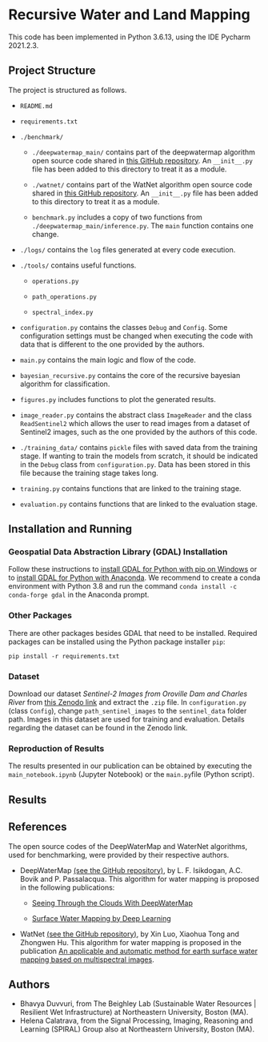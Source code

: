 # Recursive Water and Land Mapping

This code has been implemented in Python 3.6.13, using the IDE Pycharm 2021.2.3. 

## Project Structure
The project is structured as follows.

* `README.md`

* `requirements.txt`

* `./benchmark/`

    * `./deepwatermap_main/` contains part of the deepwatermap algorithm open 
source code shared in [this GitHub repository](https://github.com/isikdogan/deepwatermap). An `__init__.py`
file has been added to this directory to treat it as a module.
    
    * `./watnet/` contains part of the WatNet algorithm open source code shared 
in [this GitHub repository](https://github.com/xinluo2018/WatNet). An `__init__.py`
file has been added to this directory to treat it as a module.

    * `benchmark.py` includes a copy of two functions from
`./deepwatermap_main/inference.py`. The `main` function contains one change.

* `./logs/` contains the `log` files generated at every code execution.

* `./tools/` contains useful functions.
    
    * `operations.py`

    * `path_operations.py`

    * `spectral_index.py`

* `configuration.py` contains the classes `Debug` and `Config`. Some configuration settings 
must be changed when executing the code with data that is different to the one provided by the 
authors.

* `main.py` contains the main logic and flow of the code.

* `bayesian_recursive.py` contains the core of the recursive bayesian algorithm for 
classification.

* `figures.py` includes functions to plot the generated results.

* `image_reader.py` contains the abstract class `ImageReader` and the class `ReadSentinel2` which
allows the user to read images from a dataset of Sentinel2 images, such as the one provided
by the authors of this code.

* `./training_data/` contains `pickle` files with saved data from the 
training stage. If wanting to train the models from scratch, it should be indicated in 
the `Debug` class from `configuration.py`. Data has been stored in this file because the
training stage takes long.

* `training.py` contains functions that are linked to the training stage.

* `evaluation.py` contains functions that are linked to the evaluation stage.

## Installation and Running

### Geospatial Data Abstraction Library (GDAL) Installation
Follow these instructions to [install GDAL for Python with pip on Windows](https://opensourceoptions.com/blog/how-to-install-gdal-for-python-with-pip-on-windows/)
or to [install GDAL for Python with Anaconda](https://opensourceoptions.com/blog/how-to-install-gdal-with-anaconda/). We recommend to create
a conda environment with Python 3.8 and run the command `conda install -c conda-forge gdal` in the Anaconda prompt.

### Other Packages
There are other packages besides GDAL that need to be installed. Required packages can be installed using the Python package installer `pip`:

<code>pip install -r requirements.txt</code>

### Dataset
Download our dataset *Sentinel-2 Images from Oroville Dam and Charles River* from [this Zenodo link](https://zenodo.org/record/6999172#.YzWyndjMI2x) and extract the `.zip` file. 
In `configuration.py` (class `Config`), change `path_sentinel_images` to the `sentinel_data` folder path. Images in this dataset are used for
training and evaluation. Details regarding the dataset can be found in the Zenodo link.

### Reproduction of Results
The results presented in our publication can be obtained by executing the `main_notebook.ipynb` (Jupyter Notebook) or the `main.py`file (Python script).

## Results


## References

The open source codes of the DeepWaterMap and WaterNet algorithms, used for benchmarking,
were provided by their respective authors.

* DeepWaterMap [(see the GitHub repository)](https://github.com/isikdogan/deepwatermap), by 
L. F. Isikdogan, A.C. Bovik and P. Passalacqua. This algorithm for water mapping is proposed
in the following publications:
    
    * [Seeing Through the Clouds With DeepWaterMap](https://ieeexplore.ieee.org/document/8913594)

    * [Surface Water Mapping by Deep Learning](https://ieeexplore.ieee.org/document/8013683)
    
* WatNet [(see the GitHub repository)](https://github.com/xinluo2018/WatNet), by
Xin Luo, Xiaohua Tong and Zhongwen Hu. This algorithm for water mapping is proposed in the publication
[An applicable and automatic method for earth surface water mapping based on multispectral images](https://www.sciencedirect.com/science/article/pii/S0303243421001793).

## Authors
* Bhavya Duvvuri, from The Beighley Lab (Sustainable Water Resources | Resilient Wet Infrastructure) at Northeastern
University, Boston (MA).
* Helena Calatrava, from the Signal Processing, Imaging, Reasoning and Learning (SPIRAL) Group also at 
Northeastern University, Boston (MA). 
